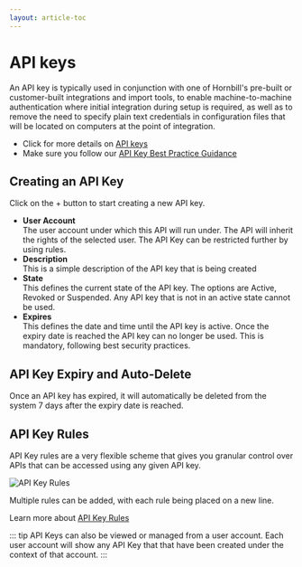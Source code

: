 ```yaml
---
layout: article-toc
---
```

# API keys
An API key is typically used in conjunction with one of Hornbill's pre-built or customer-built integrations and import tools, to enable machine-to-machine authentication where initial integration during setup is required, as well as to remove the need to specify plain text credentials in configuration files that will be located on computers at the point of integration. 

* Click for more details on [API keys](/esp-fundamentals/security/api-keys/)
* Make sure you follow our [API Key Best Practice Guidance](/esp-fundamentals/best-practice/platform-api-keys)

## Creating an API Key
Click on the + button to start creating a new API key.

* **User Account**<br>The user account under which this API will run under.  The API will inherit the rights of the selected user. The API Key can be restricted further by using rules.
* **Description**<br>This is a simple description of the API key that is being created
* **State**<br>This defines the current state of the API key. The options are Active, Revoked or Suspended. Any API key that is not in an active state cannot be used.
* **Expires**<br>This defines the date and time until the API key is active. Once the expiry date is reached the API key can no longer be used. This is mandatory, following best security practices.  

## API Key Expiry and Auto-Delete
Once an API key has expired, it will automatically be deleted from the system 7 days after the expiry date is reached. 

## API Key Rules
API Key rules are a very flexible scheme that gives you granular control over APIs that can be accessed using any given API key.  

![API Key Rules](/_books/esp-config/images/api-key-rules.png)

Multiple rules can be added, with each rule being placed on a new line.

Learn more about [API Key Rules](/esp-fundamentals/security/api-keys#api-key-security-controls)

::: tip
API Keys can also be viewed or managed from a user account.  Each user account will show any API Key that that have been created under the context of that account.
:::
